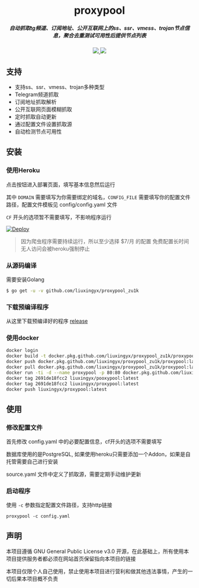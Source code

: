<h1 align="center">
  <br>proxypool<br>
</h1>

<h5 align="center">自动抓取tg频道、订阅地址、公开互联网上的ss、ssr、vmess、trojan节点信息，聚合去重测试可用性后提供节点列表</h5>

<p align="center">
  <a href="https://goreportcard.com/report/github.com/liuxingyx/proxypool_zu1k">
    <img src="https://goreportcard.com/badge/github.com/liuxingyx/proxypool_zu1k?style=flat-square">
  </a>
  <a href="https://github.com/liuxingyx/proxypool_zu1k/releases">
    <img src="https://img.shields.io/github/release/liuxingyx/proxypool_zu1k/all.svg?style=flat-square">
  </a>
</p>

## 支持

- 支持ss、ssr、vmess、trojan多种类型
- Telegram频道抓取
- 订阅地址抓取解析
- 公开互联网页面模糊抓取
- 定时抓取自动更新
- 通过配置文件设置抓取源
- 自动检测节点可用性

## 安装

### 使用Heroku

点击按钮进入部署页面，填写基本信息然后运行

其中 `DOMAIN` 需要填写为你需要绑定的域名，`CONFIG_FILE` 需要填写你的配置文件路径，配置文件模板见 config/config.yaml 文件

`CF` 开头的选项暂不需要填写，不影响程序运行

[![Deploy](https://www.herokucdn.com/deploy/button.svg)](https://heroku.com/deploy)

> 因为爬虫程序需要持续运行，所以至少选择 $7/月 的配置
> 免费配置长时间无人访问会被heroku强制停止

### 从源码编译

需要安装Golang

```sh
$ go get -u -v github.com/liuxingyx/proxypool_zu1k
```

### 下载预编译程序

从这里下载预编译好的程序 [release](https://github.com/liuxingyx/proxypool_zu1k/releases)

### 使用docker

```sh
docker login
docker build -t docker.pkg.github.com/liuxingyx/proxypool_zu1k/proxypool:latest .
docker push docker.pkg.github.com/liuxingyx/proxypool_zu1k/proxypool:latest
docker pull docker.pkg.github.com/liuxingyx/proxypool_zu1k/proxypool:latest
docker run -ti -d --name proxypool -p 80:80 docker.pkg.github.com/liuxingyx/proxypool_zu1k/proxypool
docker tag 2691de18fcc2 liuxingyx/pooxypool:latest
docker tag 2691de18fcc2 liuxingyx/proxypool:latest
docker push liuxingyx/proxypool:latest 
```

## 使用

### 修改配置文件

首先修改 config.yaml 中的必要配置信息，cf开头的选项不需要填写

数据库使用的是PostgreSQL, 如果使用heroku只需要添加一个Addon，如果是自托管需要自己进行安装

source.yaml 文件中定义了抓取源，需要定期手动维护更新

### 启动程序

使用 `-c` 参数指定配置文件路径，支持http链接

```shell
proxypool -c config.yaml
```

## 声明

本项目遵循 GNU General Public License v3.0 开源，在此基础上，所有使用本项目提供服务者都必须在网站首页保留指向本项目的链接

本项目仅限个人自己使用，禁止使用本项目进行营利和做其他违法事情，产生的一切后果本项目概不负责
